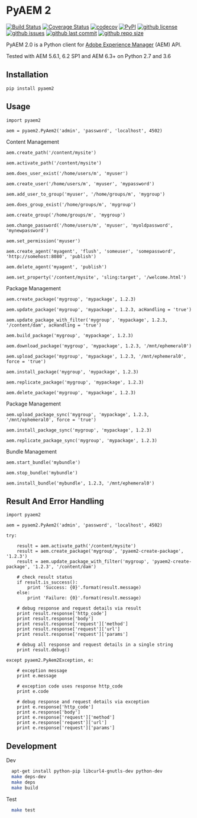 # PyAEM 2

[![Build Status](https://travis-ci.org/aem-design/pyaem2.svg?branch=master)](https://travis-ci.org/aem-design/pyaem2)
[![Coverage Status](https://coveralls.io/repos/github/aem-design/pyaem2/badge.svg)](https://coveralls.io/github/aem-design/pyaem2)
[![codecov](https://codecov.io/gh/aem-design/pyaem2/branch/master/graph/badge.svg)](https://codecov.io/gh/aem-design/pyaem2)
[![PyPI](https://img.shields.io/pypi/v/pyaem2)](https://pypi.org/project/pyaem2/)
[![github license](https://img.shields.io/github/license/aem-design/pyaem2)](https://github.com/aem-design/pyaem2) 
[![github issues](https://img.shields.io/github/issues/aem-design/pyaem2)](https://github.com/aem-design/pyaem2) 
[![github last commit](https://img.shields.io/github/last-commit/aem-design/pyaem2)](https://github.com/aem-design/pyaem2) 
[![github repo size](https://img.shields.io/github/repo-size/aem-design/pyaem2)](https://github.com/aem-design/pyaem2) 


PyAEM 2.0 is a Python client for [Adobe Experience Manager](http://dev.day.com/docs/en/cq/current.html) (AEM) API.

Tested with AEM 5.6.1, 6.2 SP1 and AEM 6.3+ on Python 2.7 and 3.6

## Installation

    pip install pyaem2

## Usage

    import pyaem2

    aem = pyaem2.PyAem2('admin', 'password', 'localhost', 4502)

Content Management

    aem.create_path('/content/mysite')

    aem.activate_path('/content/mysite')

    aem.does_user_exist('/home/users/m', 'myuser')

    aem.create_user('/home/users/m', 'myuser', 'mypassword')

    aem.add_user_to_group('myuser', '/home/groups/m', 'mygroup')

    aem.does_group_exist('/home/groups/m', 'mygroup')

    aem.create_group('/home/groups/m', 'mygroup')

    aem.change_password('/home/users/m', 'myuser', 'myoldpassword', 'mynewpassword')

    aem.set_permission('myuser')

    aem.create_agent('myagent', 'flush', 'someuser', 'somepassword', 'http://somehost:8080', 'publish')

    aem.delete_agent('myagent', 'publish')

    aem.set_property('/content/mysite', 'sling:target', '/welcome.html')

Package Management

    aem.create_package('mygroup', 'mypackage', 1.2.3)

    aem.update_package('mygroup', 'mypackage', 1.2.3, acHandling = 'true')

    aem.update_package_with_filter('mygroup', 'mypackage', 1.2.3, '/content/dam', acHandling = 'true')

    aem.build_package('mygroup', 'mypackage', 1.2.3)

    aem.download_package('mygroup', 'mypackage', 1.2.3, '/mnt/ephemeral0')

    aem.upload_package('mygroup', 'mypackage', 1.2.3, '/mnt/ephemeral0', force = 'true')

    aem.install_package('mygroup', 'mypackage', 1.2.3)

    aem.replicate_package('mygroup', 'mypackage', 1.2.3)

    aem.delete_package('mygroup', 'mypackage', 1.2.3)

Package Management

    aem.upload_package_sync('mygroup', 'mypackage', 1.2.3, '/mnt/ephemeral0', force = 'true')

    aem.install_package_sync('mygroup', 'mypackage', 1.2.3)

    aem.replicate_package_sync('mygroup', 'mypackage', 1.2.3)

Bundle Management

    aem.start_bundle('mybundle')

    aem.stop_bundle('mybundle')

    aem.install_bundle('mybundle', 1.2.3, '/mnt/ephemeral0')

## Result And Error Handling

    import pyaem2

    aem = pyaem2.PyAem2('admin', 'password', 'localhost', 4502)

    try:

        result = aem.activate_path('/content/mysite')
        result = aem.create_package('mygroup', 'pyaem2-create-package', '1.2.3')
        result = aem.update_package_with_filter('mygroup', 'pyaem2-create-package', '1.2.3', '/content/dam')

        # check result status
        if result.is_success():
        	print 'Success: {0}'.format(result.message)
        else:
        	print 'Failure: {0}'.format(result.message)

        # debug response and request details via result
        print result.response['http_code']
        print result.response['body']
        print result.response['request']['method']
        print result.response['request']['url']
        print result.response['request']['params']

        # debug all response and request details in a single string
        print result.debug()

    except pyaem2.PyAem2Exception, e:

        # exception message
        print e.message

        # exception code uses response http_code
        print e.code

        # debug response and request details via exception
        print e.response['http_code']
        print e.response['body']
        print e.response['request']['method']
        print e.response['request']['url']
        print e.response['request']['params']

## Development

Dev
```bash
  apt-get install python-pip libcurl4-gnutls-dev python-dev
  make deps-dev
  make deps
  make build
```
Test
```bash
  make test
```
